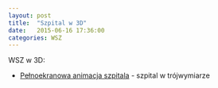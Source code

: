 ```yaml
---
layout: post
title:  "Szpital w 3D"
date:   2015-06-16 17:36:00
categories: WSZ 
---
```


WSZ w 3D:

* [Pełnoekranowa animacja szpitala][szpital] - szpital w trójwymiarze

[szpital]:    http://amarcinkowski.github.io/3d.html
